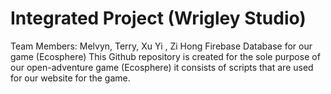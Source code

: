 # Integrated Project (Wrigley Studio)
Team Members: Melvyn, Terry, Xu Yi , Zi Hong
Firebase Database for our game (Ecosphere)
This Github repository is created for the sole purpose of our open-adventure game (Ecosphere) it consists of scripts that are used for our website for the game.

